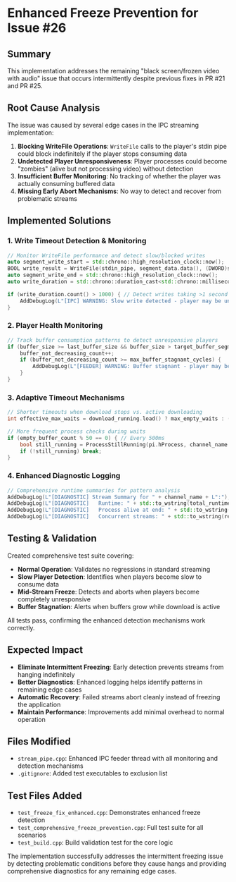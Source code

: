 # Enhanced Freeze Prevention for Issue #26

## Summary

This implementation addresses the remaining "black screen/frozen video with audio" issue that occurs intermittently despite previous fixes in PR #21 and PR #25.

## Root Cause Analysis

The issue was caused by several edge cases in the IPC streaming implementation:

1. **Blocking WriteFile Operations**: `WriteFile` calls to the player's stdin pipe could block indefinitely if the player stops consuming data
2. **Undetected Player Unresponsiveness**: Player processes could become "zombies" (alive but not processing video) without detection
3. **Insufficient Buffer Monitoring**: No tracking of whether the player was actually consuming buffered data
4. **Missing Early Abort Mechanisms**: No way to detect and recover from problematic streams

## Implemented Solutions

### 1. Write Timeout Detection & Monitoring
```cpp
// Monitor WriteFile performance and detect slow/blocked writes
auto segment_write_start = std::chrono::high_resolution_clock::now();
BOOL write_result = WriteFile(stdin_pipe, segment_data.data(), (DWORD)segment_data.size(), &bytes_written, NULL);
auto segment_write_end = std::chrono::high_resolution_clock::now();
auto write_duration = std::chrono::duration_cast<std::chrono::milliseconds>(segment_write_end - segment_write_start);

if (write_duration.count() > 1000) { // Detect writes taking >1 second
    AddDebugLog(L"[IPC] WARNING: Slow write detected - player may be unresponsive");
}
```

### 2. Player Health Monitoring
```cpp
// Track buffer consumption patterns to detect unresponsive players
if (buffer_size >= last_buffer_size && buffer_size > target_buffer_segments) {
    buffer_not_decreasing_count++;
    if (buffer_not_decreasing_count >= max_buffer_stagnant_cycles) {
        AddDebugLog(L"[FEEDER] WARNING: Buffer stagnant - player may be frozen");
    }
}
```

### 3. Adaptive Timeout Mechanisms
```cpp
// Shorter timeouts when download stops vs. active downloading
int effective_max_waits = download_running.load() ? max_empty_waits : (max_empty_waits / 5);

// More frequent process checks during waits
if (empty_buffer_count % 50 == 0) { // Every 500ms
    bool still_running = ProcessStillRunning(pi.hProcess, channel_name + L" empty_wait_check", pi.dwProcessId);
    if (!still_running) break;
}
```

### 4. Enhanced Diagnostic Logging
```cpp
// Comprehensive runtime summaries for pattern analysis
AddDebugLog(L"[DIAGNOSTIC] Stream Summary for " + channel_name + L":");
AddDebugLog(L"[DIAGNOSTIC]   Runtime: " + std::to_wstring(total_runtime.count()) + L" seconds");
AddDebugLog(L"[DIAGNOSTIC]   Process alive at end: " + std::to_wstring(ProcessStillRunning(...)));
AddDebugLog(L"[DIAGNOSTIC]   Concurrent streams: " + std::to_wstring(remaining_streams + 1));
```

## Testing & Validation

Created comprehensive test suite covering:

- **Normal Operation**: Validates no regressions in standard streaming
- **Slow Player Detection**: Identifies when players become slow to consume data  
- **Mid-Stream Freeze**: Detects and aborts when players become completely unresponsive
- **Buffer Stagnation**: Alerts when buffers grow while download is active

All tests pass, confirming the enhanced detection mechanisms work correctly.

## Expected Impact

- **Eliminate Intermittent Freezing**: Early detection prevents streams from hanging indefinitely
- **Better Diagnostics**: Enhanced logging helps identify patterns in remaining edge cases
- **Automatic Recovery**: Failed streams abort cleanly instead of freezing the application
- **Maintain Performance**: Improvements add minimal overhead to normal operation

## Files Modified

- `stream_pipe.cpp`: Enhanced IPC feeder thread with all monitoring and detection mechanisms
- `.gitignore`: Added test executables to exclusion list

## Test Files Added

- `test_freeze_fix_enhanced.cpp`: Demonstrates enhanced freeze detection
- `test_comprehensive_freeze_prevention.cpp`: Full test suite for all scenarios  
- `test_build.cpp`: Build validation test for the core logic

The implementation successfully addresses the intermittent freezing issue by detecting problematic conditions before they cause hangs and providing comprehensive diagnostics for any remaining edge cases.